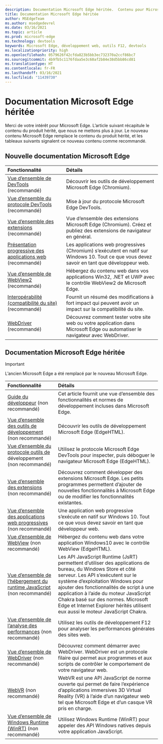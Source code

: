 ```yaml
---
description: Documentation Microsoft Edge héritée.  Contenu pour Microsoft Edge (edgeHTML).
title: Documentation Microsoft Edge héritée
author: MSEdgeTeam
ms.author: msedgedevrel
ms.date: 03/16/2021
ms.topic: article
ms.prod: microsoft-edge
ms.technology: devtools
keywords: Microsoft Edge, développement web, outils F12, devtools
ms.localizationpriority: high
ms.openlocfilehash: 0579626f42cfda823b5bb3ec732370a2ccf86bc7
ms.sourcegitcommit: 4b9fb5c1176fdaa5e3c60af2b84e38d5bb86cd81
ms.translationtype: HT
ms.contentlocale: fr-FR
ms.lasthandoff: 03/16/2021
ms.locfileid: "11439730"
---
```

# <a name="legacy-microsoft-edge-documentation"></a>Documentation Microsoft Edge héritée  

Merci de votre intérêt pour Microsoft Edge.  L’article suivant récapitule le contenu du produit hérité, que nous ne mettons plus à jour.  Le nouveau contenu Microsoft Edge remplace le contenu du produit hérité, et les tableaux suivants signalent ce nouveau contenu comme recommandé.  

## <a name="new-microsoft-edge-documentation"></a>Nouvelle documentation Microsoft Edge  

| Fonctionnalité | Détails |  
|:--- |:--- |  
| [Vue d’ensemble de DevTools][DevtoolsGuideChromiumMain] \(recommandé\) | Découvrir les outils de développement Microsoft Edge \(Chromium\). |  
| [Vue d’ensemble du protocole DevTools][DevtoolsProtocolChromiumMain] \(recommandé\) | Mise à jour du protocole Microsoft Edge DevTools. |  
| [Vue d’ensemble des extensions][ExtensionsChromiumIndex] \(recommandé\) | Vue d’ensemble des extensions Microsoft Edge \(Chromium\).  Créez et publiez des extensions de navigateur en général. |  
| [Présentation progressive des applications web][ProgressiveWebAppsChromiumIndex] \(recommandé\) | Les applications web progressives \(Chromium\) s’exécutent en natif sur Windows 10.  Tout ce que vous devez savoir en tant que développeur web. |  
| [Vue d’ensemble de WebView2][Webview2Index] \(recommandé\) | Hébergez du contenu web dans vos applications Win32, .NET et UWP avec le contrôle WebView2 de Microsoft Edge. |  
| [Interopérabilité (compatibilité du site)][WebPlatformSiteImpactingChanges] \(recommandé\) | Fournit un résumé des modifications à fort impact qui peuvent avoir un impact sur la compatibilité du site. |  
| [WebDriver][WebdriverChromiumIndex] \(recommandé\) | Découvrez comment tester votre site web ou votre application dans Microsoft Edge ou automatiser le navigateur avec WebDriver. |  

## <a name="legacy-microsoft-edge-documentation"></a>Documentation Microsoft Edge héritée  

<!--  This is deprecated and legacy content.  For new content, navigate to the associated [Chromium category](#new-microsoft-edge-documentation).  -->  

> [!IMPORTANT]
> L’ancien Microsoft Edge a été remplacé par le nouveau Microsoft Edge.  

| Fonctionnalité | Détails |  
|:--- |:--- |  
| [Guide du développeur][EdgehtmlDevGuideIndex] \(non recommandé\) | Cet article fournit une vue d’ensemble des fonctionnalités et normes de développement incluses dans Microsoft Edge. |  
| [Vue d’ensemble des outils de développement][EdgehtmlDevtoolsGuideIndex] \(non recommandé\) | Découvrir les outils de développement Microsoft Edge \(EdgeHTML\). |  
| [Vue d’ensemble du protocole outils de][EdgehtmlDevtoolsProtocolIndex] développement \(non recommandé\) | Utilisez le protocole Microsoft Edge DevTools pour inspecter, puis déboguer le navigateur Microsoft Edge \(EdgeHTML\). |  
| [Vue d’ensemble des extensions][EdgehtmlExtensionsIndex] \(non recommandé\) | Découvrez comment développer des extensions Microsoft Edge.  Les petits programmes permettent d’ajouter de nouvelles fonctionnalités à Microsoft Edge ou de modifier les fonctionnalités existantes. |  
| [Vue d’ensemble des applications web progressives][EdgehtmlProgressiveWebAppsIndex] \(non recommandé\) | Une application web progressive s’exécute en natif sur Windows 10.  Tout ce que vous devez savoir en tant que développeur web. |  
| [Vue d’ensemble de WebView][EdgehtmlHostingWebviewIndex] \(non recommandé\) | Hébergez du contenu web dans votre application Windows10 avec le contrôle WebView \(EdgeHTML\). |  
| [Vue d’ensemble de l’hébergement du runtime JavaScript][EdgehtmlHostingJavascriptRuntimeHostingIndex] \(non recommandé\) | Les API JavaScript Runtime \(JsRT\) permettent d’utiliser des applications de bureau, du Windows Store et côté serveur.  Les API s’exécutent sur le système d’exploitation Windows pour ajouter des fonctionnalités de script à une application à l’aide du moteur JavaScript Chakra basé sur des normes.   Microsoft Edge et Internet Explorer hérités utilisent eux aussi le moteur JavaScript Chakra. |  
| [Vue d’ensemble de l’analyse des performances][EdgehtmlPerformanceAnalysisIndex] \(non recommandé\) | Utilisez les outils de développement F12 pour analyser les performances générales des sites web. |  
| [Vue d’ensemble de WebDriver][EdgehtmlWebdriverIndex] \(non recommandé\) | Découvrez comment démarrer avec WebDriver.  WebDriver est un protocole filaire qui permet aux programmes et aux scripts de contrôler le comportement de votre navigateur web. |  
| [WebVR][WebvrIndex] \(non recommandé\) | WebVR est une API JavaScript de norme ouverte qui permet de faire l’expérience d’applications immersives 3D Virtual Reality \(VR\) à l’aide d’un navigateur web tel que Microsoft Edge et d’un casque VR pris en charge. |  
| [Vue d’ensemble de Windows Runtime (WinRT)][EdgehtmlWindowsRuntimeIndex] \(non recommandé\) | Utilisez Windows Runtime \(WinRT\) pour appeler des API Windows natives depuis votre application JavaScript. |  

<!-- links -->  

[DevtoolsGuideChromiumMain]: ../devtools-guide-chromium/index.md "Vue d’ensemble des outils de développement Microsoft Edge (Chromium) | Microsoft Docs"  
[DevtoolsProtocolChromiumMain]: ../devtools-protocol-chromium/index.md "Vue d’ensemble du protocole Microsoft Edge (Chromium) DevTools | Microsoft Docs"  
[EdgehtmlDevGuideIndex]: ./dev-guide/index.md "Guide du développeur Microsoft Edge | Microsoft Docs"  
[EdgehtmlDevtoolsGuideIndex]: ./devtools-guide/index.md "Outils de développement Microsoft Edge (EdgeHTML) | Microsoft Docs"  
[EdgehtmlDevtoolsProtocolIndex]: ./devtools-protocol/index.md "Protocole Microsoft Edge DevTools (EdgeHTML) | Microsoft Docs"  
[EdgehtmlExtensionsIndex]: ./extensions/index.md "Extensions Microsoft Edge (EdgeHTML) | Microsoft Docs"  
[EdgehtmlProgressiveWebAppsIndex]: ./progressive-web-apps/index.md "Applications web progressives (EdgeHTML) sous Windows | Microsoft Docs"  
[EdgehtmlHostingWebviewIndex]: ./hosting/webview/index.md "WebView (EdgeHTML) pour les applications Windows10 | Microsoft Docs"  
[EdgehtmlHostingJavascriptRuntimeHostingIndex]: ./hosting/javascript-runtime-hosting.md "Hébergement du runtime JavaScript | Microsoft Docs"  
[EdgehtmlPerformanceAnalysisIndex]: ./performance-analysis/index.md "Analyse des performances | Microsoft Docs"  
[EdgehtmlWebdriverIndex]: ./webdriver/index.md "WebDriver (EdgeHTML) | Microsoft Docs"  
[EdgehtmlWindowsRuntimeIndex]: ./windows-runtime/index.md "Windows Runtime (WinRT) pour JavaScript | Microsoft Docs"  
[ExtensionsChromiumIndex]: ../extensions-chromium/index.md "Vue d’ensemble des extensions Microsoft Edge (Chromium) | Microsoft Docs"  
[ProgressiveWebAppsChromiumIndex]: ../progressive-web-apps-chromium/index.md "Vue d’ensemble des applications web progressive sous Windows | Microsoft Docs"  
[WebdriverChromiumIndex]: ../webdriver-chromium/index.md "Utiliser WebDriver (Chromium) pour tester l’automatisation (vue d’ensemble) | Microsoft Docs"  
[WebPlatformSiteImpactingChanges]: ../web-platform/site-impacting-changes.md "Modifications qui ont un impact sur la compatibilité des sites dans Microsoft Edge | Microsoft Docs"  
[Webview2Index]: ../webview2/index.md "Présentation de Microsoft Edge WebView2 | Microsoft Docs"  

[WebvrIndex]: /microsoft-edge/webvr/index "Guide du développeur WebVR | Microsoft Docs"  

